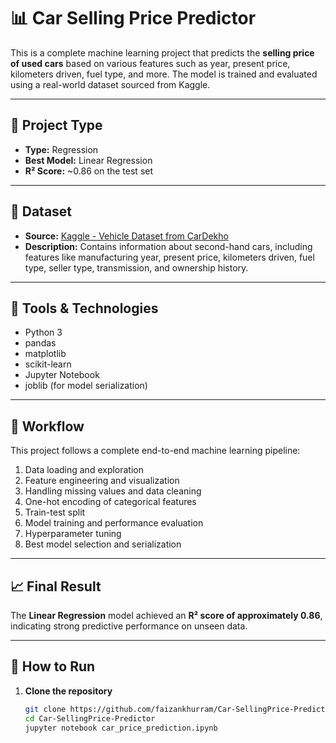 # 📊 Car Selling Price Predictor

This is a complete machine learning project that predicts the **selling price of used cars** based on various features such as year, present price, kilometers driven, fuel type, and more. The model is trained and evaluated using a real-world dataset sourced from Kaggle.

---

## 🧠 Project Type

- **Type:** Regression  
- **Best Model:** Linear Regression  
- **R² Score:** ~0.86 on the test set

---

## 📁 Dataset

- **Source:** [Kaggle - Vehicle Dataset from CarDekho](https://www.kaggle.com/datasets/nehalbirla/vehicle-dataset-from-cardekho)  
- **Description:** Contains information about second-hand cars, including features like manufacturing year, present price, kilometers driven, fuel type, seller type, transmission, and ownership history.

---

## 🔧 Tools & Technologies

- Python 3  
- pandas  
- matplotlib  
- scikit-learn  
- Jupyter Notebook  
- joblib (for model serialization)

---

## 🔄 Workflow

This project follows a complete end-to-end machine learning pipeline:

1. Data loading and exploration  
2. Feature engineering and visualization  
3. Handling missing values and data cleaning  
4. One-hot encoding of categorical features  
5. Train-test split  
6. Model training and performance evaluation  
7. Hyperparameter tuning  
8. Best model selection and serialization

---

## 📈 Final Result

The **Linear Regression** model achieved an **R² score of approximately 0.86**, indicating strong predictive performance on unseen data.

---


## 📌 How to Run

1. **Clone the repository**
   ```bash
   git clone https://github.com/faizankhurram/Car-SellingPrice-Predictor.git
   cd Car-SellingPrice-Predictor
   jupyter notebook car_price_prediction.ipynb
